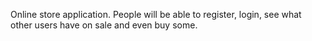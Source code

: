 Online store application.
People will be able to register, login, see what other users have on sale and even buy some.